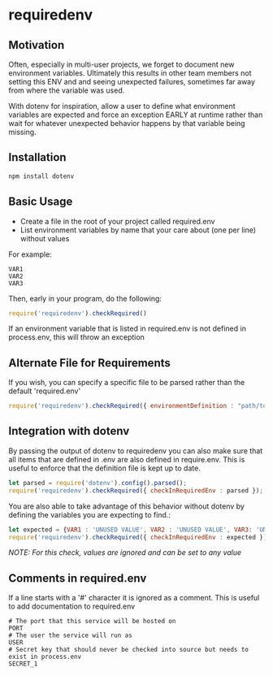 # requiredenv

## Motivation

Often, especially in multi-user projects, we forget to document new environment variables. Ultimately this results in other team members not setting this ENV and and seeing unexpected failures, sometimes far away from where the variable was used.

With dotenv for inspiration, allow a user to define what environment variables are expected and force an exception EARLY at runtime rather than wait for whatever unexpected behavior happens by that variable being missing.

## Installation

```bash
npm install dotenv
```

## Basic Usage

- Create a file in the root of your project called required.env
- List environment variables by name that your care about (one per line) without values

For example:

```dosini
VAR1
VAR2
VAR3
```

Then, early in your program, do the following:

```javascript
require('requiredenv').checkRequired()
```

If an environment variable that is listed in required.env is not defined in process.env, this will throw an exception

## Alternate File for Requirements

If you wish, you can specify a specific file to be parsed rather than the default 'required.env'

```javascript
require('requiredenv').checkRequired({ environmentDefinition : "path/to/file" });
```

## Integration with dotenv

By passing the output of dotenv to requiredenv you can also make sure that all items that are defined in .env are also defined in require.env. This is useful to enforce that the definition file is kept up to date.

```javascript
let parsed = require('dotenv').config().parsed();
require('requiredenv').checkRequired({ checkInRequiredEnv : parsed });
```

You are also able to take advantage of this behavior without dotenv by defining the variables you are expecting to find.:

```javascript
let expected = {VAR1 : 'UNUSED VALUE', VAR2 : 'UNUSED VALUE', VAR3: 'UNUSED VALUE'}
require('requiredenv').checkRequired({ checkInRequiredEnv : expected });
```

*NOTE: For this check, values are ignored and can be set to any value*

## Comments in required.env

If a line starts with a '#' character it is ignored as a comment. This is useful to add documentation to required.env

```dosini
# The port that this service will be hosted on
PORT
# The user the service will run as
USER
# Secret key that should never be checked into source but needs to exist in process.env
SECRET_1
```
